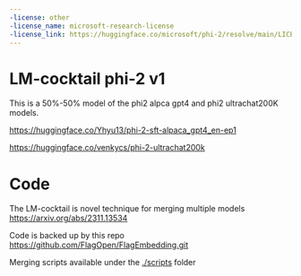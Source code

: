 ```yaml
---
-license: other
-license_name: microsoft-research-license
-license_link: https://huggingface.co/microsoft/phi-2/resolve/main/LICENSE
---
```


# LM-cocktail phi-2 v1


This is a 50%-50% model of the phi2 alpca gpt4 and phi2 ultrachat200K models.

https://huggingface.co/Yhyu13/phi-2-sft-alpaca_gpt4_en-ep1

https://huggingface.co/venkycs/phi-2-ultrachat200k



# Code

The LM-cocktail is novel technique for merging multiple models https://arxiv.org/abs/2311.13534

Code is backed up by this repo https://github.com/FlagOpen/FlagEmbedding.git

Merging scripts available under the [./scripts](./scripts) folder
